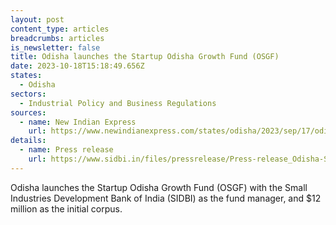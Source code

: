 ```yaml
---
layout: post
content_type: articles
breadcrumbs: articles
is_newsletter: false
title: Odisha launches the Startup Odisha Growth Fund (OSGF)
date: 2023-10-18T15:18:49.656Z
states:
  - Odisha
sectors:
  - Industrial Policy and Business Regulations
sources:
  - name: New Indian Express
    url: https://www.newindianexpress.com/states/odisha/2023/sep/17/odisha-government-launches-rs-100-crore-startup-growth-fund-2615698.html
details:
  - name: Press release
    url: https://www.sidbi.in/files/pressrelease/Press-release_Odisha-Startup-Growth-Fund.pdf
---
```

Odisha launches the Startup Odisha Growth Fund (OSGF) with the Small Industries Development Bank of India (SIDBI) as the fund manager, and $12 million as the initial corpus.
